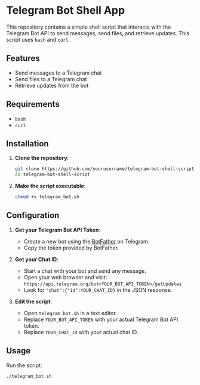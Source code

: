 # Telegram Bot Shell App

This repository contains a simple shell script that interacts with the Telegram Bot API to send messages, send files, and retrieve updates. This script uses `bash` and `curl`.

## Features

- Send messages to a Telegram chat
- Send files to a Telegram chat
- Retrieve updates from the bot

## Requirements

- `bash`
- `curl`

## Installation

1. **Clone the repository**:

    ```sh
    git clone https://github.com/yourusername/telegram-bot-shell-script.git
    cd telegram-bot-shell-script
    ```

2. **Make the script executable**:

    ```sh
    chmod +x telegram_bot.sh
    ```

## Configuration

1. **Get your Telegram Bot API Token**:
    - Create a new bot using the [BotFather](https://core.telegram.org/bots#botfather) on Telegram.
    - Copy the token provided by BotFather.

2. **Get your Chat ID**:
    - Start a chat with your bot and send any message.
    - Open your web browser and visit: `https://api.telegram.org/bot<YOUR_BOT_API_TOKEN>/getUpdates`
    - Look for `"chat":{"id":YOUR_CHAT_ID}` in the JSON response.

3. **Edit the script**:
    - Open `telegram_bot.sh` in a text editor.
    - Replace `YOUR_BOT_API_TOKEN` with your actual Telegram Bot API token.
    - Replace `YOUR_CHAT_ID` with your actual chat ID.

## Usage

Run the script:

```sh
./telegram_bot.sh
